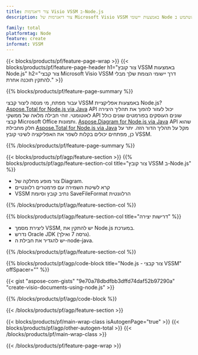 ```yaml
---
title: צור דיאגרמות Visio VSSM ב-Node.js
description: צור דיאגרמות של Microsoft Visio VSSM באמצעות יישומי Node מבלי להשתמש ב-Microsoft Office.  

family: total
platformtag: Node
feature: create
informat: VSSM
---
```

{{< blocks/products/pf/feature-page-wrap >}}
{{< blocks/products/pf/feature-page-header h1="צור קובץ VSSM באמצעות Node.js" h2="צור קבצי Microsoft Visio VSSM דרך יישומי הצומת שלך מבלי להתקין תוכנה אחרת." >}}

{{% blocks/products/pf/feature-page-summary %}}

עבור מפתח, מי מנסה ליצור קבצי VSSM באמצעות אפליקציית Node.js?  [Aspose.Total for Node.js via Java](https://products.aspose.com/total/he/nodejs-java/) API יכול לעזור להפוך את תהליך היצירה לאוטומטי.  זוהי חבילה מלאה של ממשקי API שונים העוסקים בפורמטים שונים כולל קבצי Microsoft Office ותמונות.  [Aspose.Diagram for Node.js via Java](https://products.aspose.com/diagram/he/nodejs-java/) API שהוא חלק מחבילת [Aspose.Total for Node.js via Java](https://products.aspose.com/total/he/nodejs-java/) מקל על תהליך הדור הזה.  יתר על כן, מפתחים יכולים בקלות לשפר את האפליקציה לשינוי קובץ VSSM.  

{{% /blocks/products/pf/feature-page-summary %}}

{{< blocks/products/pf/agp/feature-section >}}
{{% blocks/products/pf/agp/feature-section-col title="צור קובץ VSSM ב-Node.js" %}}

- צור מופע מחלקה של Diagram.
- קרא לשיטת השמירה עם פרמטרים רלוונטיים
- VSSM נתיב קובץ וסיומת SaveFileFormat הרלוונטית

{{% /blocks/products/pf/agp/feature-section-col %}}

{{% blocks/products/pf/agp/feature-section-col title="דרישות יצירה" %}}

- ליצירת מסמך VSSM, יש להתקין את Node.js במערכת.
- נדרש Oracle JDK (גרסה 7 ואילך).
- יש להגדיר את חבילת ה-node-java.

{{% /blocks/products/pf/agp/feature-section-col %}}

{{% blocks/products/pf/agp/code-block title="Node.js - צור קבצי VSSM" offSpacer="" %}}

{{< gist "aspose-com-gists" "9e70a78dbdfbb3dffd74daf52b97290a" "create-visio-documents-using-node.js" >}}

{{% /blocks/products/pf/agp/code-block %}}

{{< /blocks/products/pf/agp/feature-section >}}

{{< blocks/products/pf/main-wrap-class isAutogenPage="true" >}}
{{< blocks/products/pf/agp/other-autogen-total >}}
{{< /blocks/products/pf/main-wrap-class >}}

{{< /blocks/products/pf/feature-page-wrap >}}
